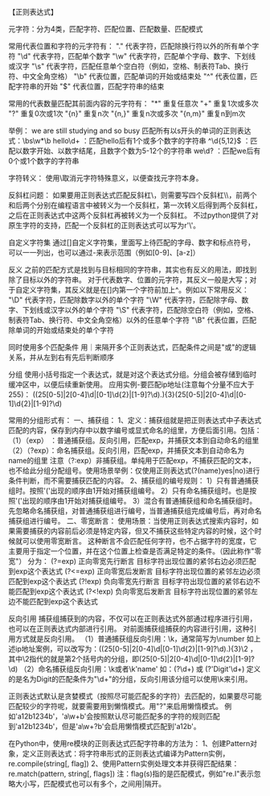【正则表达式】

元字符：分为4类，匹配字符、匹配位置、匹配数量、匹配模式

常用代表位置和字符的元字符有：
"."     代表字符，匹配除换行符以外的所有单个字符
"\d"    代表字符，匹配单个数字
"\w"    代表字符，匹配单个字母、数字、下划线或汉字
"\s"    代表字符，匹配任意单个空白符（例如，空格、制表符Tab、换行符、中文全角空格）
"\b"    代表位置，匹配单词的开始或结束处
"^"     代表位置，匹配字符串的开始
"$"     代表位置，匹配字符串的结束

常用的代表数量匹配其前面内容的元字符有：
"*"         重复任意次
"+"         重复1次或多次
"?"         重复0次或1次
"{n}"       重复n次
"{n,}"      重复n次或多次
"{n,m}"     重复n到m次


举例：
we are still studying and so busy 匹配所有以s开头的单词的正则表达式：\bs\w*\b
hello\d+        ：匹配hello后有1个或多个数字的字符串
^\d{5,12}$      ：匹配以数字开始、以数字结尾，且数字个数为5-12个的字符串
we\d?           ：匹配we后有0个或1个数字的字符串 


字符转义：
使用\取消元字符特殊意义，以便查找元字符本身。

反斜杠问题：
如果要用正则表达式匹配反斜杠\，则需要写四个反斜杠\\\\，前两个和后两个分别在编程语言中被转义为一个反斜杠，第一次转义后得到两个反斜杠，之后在正则表达式中这两个反斜杠再被转义为一个反斜杠。
不过python提供了对原生字符的支持，匹配一个反斜杠的正则表达式可以写为r'\\'。

自定义字符集
通过[]自定义字符集，里面写上待匹配的字母、数字和标点符号，可以一一列出，也可以通过-来表示范围（例如[0-9]、[a-z]）

反义
之前的匹配方式是找到与目标相同的字符串，其实也有反义的用法，即找到除了目标以外的字符串。
对于代表数字、位置的元字符，其反义一般是大写；对于自定义字符集，其反义就是在[]内第一个字符前加上^。例如以下常用反义：
"\D"    代表字符，匹配除数字以外的单个字符
"\W"    代表字符，匹配除字母、数字、下划线或汉字以外的单个字符
"\S"    代表字符，匹配除空白符（例如，空格、制表符Tab、换行符、中文全角空格）以外的任意单个字符
"\B"    代表位置，匹配除单词的开始或结束处的单个字符

同时使用多个匹配条件
用｜来隔开多个正则表达式，匹配条件之间是"或"的逻辑关系，并从左到右有先后判断顺序

分组
使用小括号指定一个表达式，就是对这个表达式分组。分组会被存储到临时缓冲区中，以便后续重新使用。
应用实例-要匹配ip地址(注意每个分量不应大于255)：
((25[0-5]|2[0-4]\d|[0-1]\d{2}|[1-9]?\d)\.){3}(25[0-5]|2[0-4]\d|[0-1]\d{2}|[1-9]?\d)

常用的分组形式有：
一、捕获组：
1、定义：捕获组就是把正则表达式中子表达式匹配的内容，保存到内存中以数字编号或显式命名的组里，方便后面引用。包括：
（1）（exp）       ：普通捕获组。反向引用，匹配exp，并捕获文本到自动命名的组里
（2）（?<name>exp）：命名捕获组。反向引用，匹配exp，并捕获文本到自动命名为name的组里
注意（?:exp）非捕获组。单纯用于匹配exp，不捕获匹配的文本，也不给此分组分配组号。使用场景举例：仅使用正则表达式(?(name)yes|no)进行条件判断，而不需要捕获匹配的内容。
2、捕获组的编号规则：
1）只有普通捕获组时。按照'('出现的顺序由1开始对捕获组编号。
2）只有命名捕获组时。也是按照'('出现的顺序由1开始对捕获组编号。
3）混合有普通捕获组和命名捕获组时。先忽略命名捕获组，对普通捕获组进行编号，当普通捕获组完成编号后，再对命名捕获组进行编号。
二、零宽断言：
使用场景：当使用正则表达式搜索内容时，如果需要捕获的内容前后必须是特定内容，但又不捕获这些特定内容的时候，这个时候就可以使用零宽断言。
这种断言不会匹配任何字符，也不占据字符的宽度，它主要用于指定一个位置，并在这个位置上检查是否满足特定的条件。（因此称作"零宽"）
分为：
(?=exp)     正向零宽先行断言   目标字符出现位置的紧邻右边必须匹配到exp这个表达式
(?<=exp)    正向零宽后发断言   目标字符出现位置的紧邻左边必须匹配到exp这个表达式
(?!exp)     负向零宽先行断言   目标字符出现位置的紧邻右边不能匹配到exp这个表达式
(?<!exp)    负向零宽后发断言   目标字符出现位置的紧邻左边不能匹配到exp这个表达式

反向引用
捕获组捕获到的内容，不仅可以在正则表达式外部通过程序进行引用，也可以在正则表达式内部进行引用。 对前面捕获组捕获的内容进行引用，这种引用方式就是反向引用。
（1）普通捕获组反向引用：\k<number>，通常简写为\number
如上述ip地址案例，可以改写为：((25[0-5]|2[0-4]\d|[0-1]\d{2}|[1-9]?\d)\.){3}\2 ，其中\2指代的就是第2个括号内的分组，即(25[0-5]|2[0-4]\d|[0-1]\d{2}|[1-9]?\d)
（2）命名捕获组反向引用：\k<name>或者\k'name'
如：(?<Digit>\d+) 或 (?'Digit'\d+) 定义的是名为Digit的匹配条件为"\d+"的分组，反向引用该分组可以使用\k<Digit>来引用。


正则表达式默认是贪婪模式（按照尽可能匹配多的字符）去匹配的，如果要尽可能匹配较少的字符呢，就要需要用到懒惰模式。用"?"来启用懒惰模式。
例如'a12b1234b'，'a\w+b'会按照默认尽可能匹配多的字符的规则匹配到'a12b1234b'，但是'a\w+?b'会启用懒惰模式匹配到'a12b'。


在Python中，使用re模块的正则表达式匹配字符串的方法为：
1、创建Pattern对象，定义正则表达式：将字符串形式的正则表达式编译为Pattern实例，re.compile(string[, flag])
2、使用Pattern实例处理文本并获得匹配结果：re.match(pattern, string[, flags])
注：flag(s)指的是匹配模式，例如"re.I"表示忽略大小写，匹配模式也可以有多个，之间用|隔开。




    